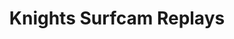 ---
layout: child_layout/surfcams_item
title: Knights Surfcam Replays
permalink: /surfcams/knights-replays/paid/
user_type: paid
theme: theme-paid
focus_video_widget: true
---
